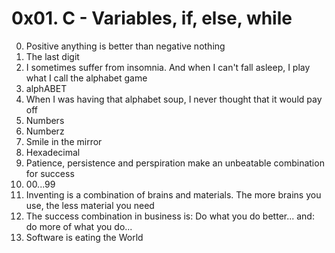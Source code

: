 # 0x01. C - Variables, if, else, while

0. Positive anything is better than negative nothing
1. The last digit
2. I sometimes suffer from insomnia. And when I can't fall asleep, I play what I call the alphabet game
3. alphABET
4. When I was having that alphabet soup, I never thought that it would pay off
5. Numbers
6. Numberz
7. Smile in the mirror
8. Hexadecimal
9. Patience, persistence and perspiration make an unbeatable combination for success
10. 00...99
11. Inventing is a combination of brains and materials. The more brains you use, the less material you need
12. The success combination in business is: Do what you do better... and: do more of what you do...
13. Software is eating the World 
